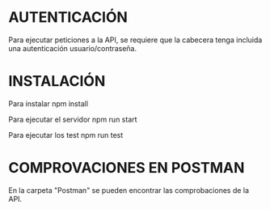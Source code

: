 # AUTENTICACIÓN
Para ejecutar peticiones a la API, se requiere que la cabecera tenga incluida una autenticación usuario/contraseña.

# INSTALACIÓN
Para instalar
    npm install

Para ejecutar el servidor
    npm run start

Para ejecutar los test
    npm run test

# COMPROVACIONES EN POSTMAN
En la carpeta "Postman" se pueden encontrar las comprobaciones de la API.